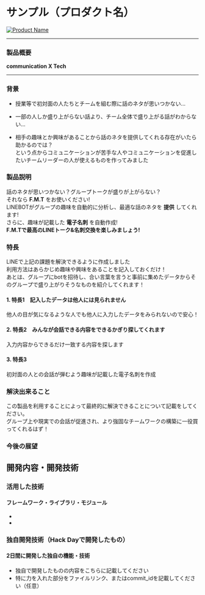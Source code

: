 # サンプル（プロダクト名）

[![Product Name](image.png)](https://www.youtube.com/watch?v=G5rULR53uMk)  

---

### 製品概要
__communication X Tech__

---
### 背景
* 授業等で初対面の人たちとチームを組む際に話のネタが思いつかない...  
+ 一部の人しか盛り上がらない話より、チーム全体で盛り上がる話がわからない...  
- 相手の趣味とか興味があることから話のネタを提供してくれる存在がいたら助かるのでは？  
 という点からコミュニケーションが苦手な人やコミュニケーションを促進したいチームリーダーの人が使えるものを作ってみました

### 製品説明
話のネタが思いつかない？グループトークが盛りが上がらない？  
それなら __F.M.T__ をお使いください!  
LINEBOTがグループの趣味を自動的に分析し、最適な話のネタを __提供__ してくれます!  
さらに、趣味が記載した __電子名刺__ を自動作成!  
__F.M.Tで最高のLINEトーク&名刺交換を楽しみましょう!__  

### 特長
LINEで上記の課題を解決できるように作成しました    
利用方法はあらかじめ趣味や興味をあることを記入しておくだけ！    
あとは、グループにbotを招待し、合い言葉を言うと事前に集めたデータからそのグループで盛り上がりそうなものを紹介してくれます！  

#### 1. 特長1　記入したデータは他人には見られません
他人の目が気になるような人でも他人に入力したデータをみられないので安心！
#### 2. 特長2　みんなが会話できる内容をできるかぎり探してくれます
入力内容からできるだけ一致する内容を探します
#### 3. 特長3
初対面の人との会話が弾むよう趣味が記載した電子名刺を作成  

### 解決出来ること
この製品を利用することによって最終的に解決できることについて記載をしてください。  
グループ上や現実での会話が促進され、より強固なチームワークの構築に一役買ってくれるはず！  

### 今後の展望

## 開発内容・開発技術
### 活用した技術

#### フレームワーク・ライブラリ・モジュール
* 
* 

### 独自開発技術（Hack Dayで開発したもの）
#### 2日間に開発した独自の機能・技術
* 独自で開発したものの内容をこちらに記載してください
* 特に力を入れた部分をファイルリンク、またはcommit_idを記載してください（任意）
